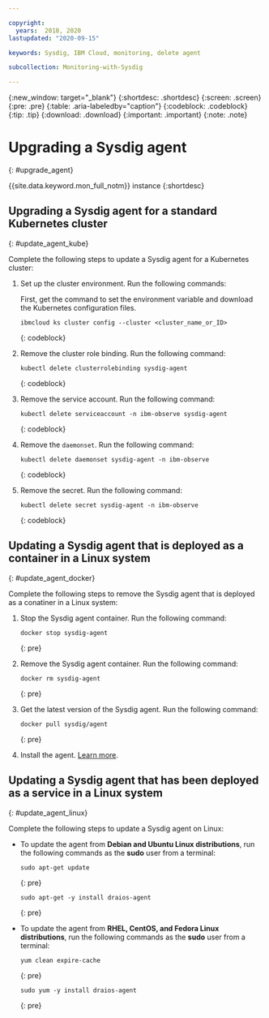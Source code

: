 ```yaml
---

copyright:
  years:  2018, 2020
lastupdated: "2020-09-15"

keywords: Sysdig, IBM Cloud, monitoring, delete agent

subcollection: Monitoring-with-Sysdig

---
```


{:new_window: target="_blank"}
{:shortdesc: .shortdesc}
{:screen: .screen}
{:pre: .pre}
{:table: .aria-labeledby="caption"}
{:codeblock: .codeblock}
{:tip: .tip}
{:download: .download}
{:important: .important}
{:note: .note}

# Upgrading a Sysdig agent
{: #upgrade_agent}

{{site.data.keyword.mon_full_notm}} instance
{:shortdesc}


## Upgrading a Sysdig agent for a standard Kubernetes cluster
{: #update_agent_kube}

Complete the following steps to update a Sysdig agent for a Kubernetes cluster:

1. Set up the cluster environment. Run the following commands:

    First, get the command to set the environment variable and download the Kubernetes configuration files.

    ```
    ibmcloud ks cluster config --cluster <cluster_name_or_ID>
    ```
    {: codeblock}

2. Remove the cluster role binding. Run the following command:

    ```
    kubectl delete clusterrolebinding sysdig-agent
    ```
    {: codeblock}

3. Remove the service account. Run the following command:

    ```
    kubectl delete serviceaccount -n ibm-observe sysdig-agent
    ```
    {: codeblock}

4. Remove the `daemonset`. Run the following command:

    ```
    kubectl delete daemonset sysdig-agent -n ibm-observe
    ```
    {: codeblock}

5. Remove the secret. Run the following command:

    ```
    kubectl delete secret sysdig-agent -n ibm-observe
    ```
    {: codeblock}


## Updating a Sysdig agent that is deployed as a container in a Linux system
{: #update_agent_docker}

Complete the following steps to remove the Sysdig agent that is deployed as a conatiner in a Linux system:

1. Stop the Sysdig agent container. Run the following command:

    ```
    docker stop sysdig-agent
    ```
    {: pre}

2. Remove the Sysdig agent container. Run the following command:

    ```
    docker rm sysdig-agent
    ```
    {: pre}

3. Get the latest version of the Sysdig agent. Run the following command:

    ```
    docker pull sysdig/agent
    ```
    {: pre}

4. Install the agent. [Learn more](/docs/Monitoring-with-Sysdig?topic=Monitoring-with-Sysdig-config_agent#config_agent_docker).



## Updating a Sysdig agent that has been deployed as a service in a Linux system 
{: #update_agent_linux}

Complete the following steps to update a Sysdig agent on Linux:

* To update the agent from **Debian and Ubuntu Linux distributions**, run the following commands as the **sudo** user from a terminal:

    ```
    sudo apt-get update
    ```
    {: pre}

    ```
    sudo apt-get -y install draios-agent
    ```
    {: pre}

* To update the agent from **RHEL, CentOS, and Fedora Linux distributions**, run the following commands as the **sudo** user from a terminal:

    ```
    yum clean expire-cache
    ```
    {: pre}

    ```
    sudo yum -y install draios-agent
    ```
    {: pre}

